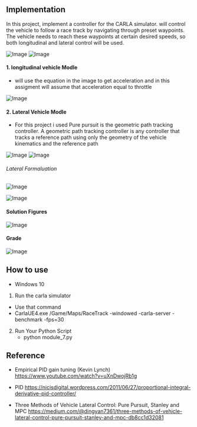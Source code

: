 ## Implementation

In this project, implement a controller for the CARLA simulator.
will control the vehicle to follow a race track by navigating through preset waypoints. 
The vehicle needs to reach these waypoints at certain desired speeds, so both longitudinal and lateral control will be used.

![Image](https://github.com/Nada8773/Self-Driving-Car/blob/master/Introduction%20to%20Self-Driving%20Cars/Week7/Image/vehicle%20track3.PNG)
![Image](https://github.com/Nada8773/Self-Driving-Car/blob/master/Introduction%20to%20Self-Driving%20Cars/Week7/Image/vehicle%20track2.PNG)


#### 1. longitudinal vehicle Modle
- will use the equation in the image to get acceleration
  and in this assigment will assume that acceleration equal to throttle
  
![Image](https://raw.githubusercontent.com/Nada8773/Self-Driving-Car/master/Introduction%20to%20Self-Driving%20Cars/Week7/Image/Longitudinal1.PNG?token=AICENQZQZ4IKTZR3NMV62FC7ELS2K)

#### 2. Lateral Vehicle Modle

- For this project i used  Pure pursuit is the geometric path tracking controller.
  A geometric path tracking controller is any controller that tracks a reference path using only 
  the geometry of the vehicle kinematics and the reference path

![Image](https://raw.githubusercontent.com/Nada8773/Self-Driving-Car/master/Introduction%20to%20Self-Driving%20Cars/Week7/Image/lateral3.PNG?token=AICENQZLZQY25LTJRKOCPCC7ELSQO)
![Image](https://raw.githubusercontent.com/Nada8773/Self-Driving-Car/master/Introduction%20to%20Self-Driving%20Cars/Week7/Image/1.PNG?token=AICENQ5H2GPLHQT6GYPRBYS7ELSIC)

###### Lateral Formaluation
![Image](https://raw.githubusercontent.com/Nada8773/Self-Driving-Car/master/Introduction%20to%20Self-Driving%20Cars/Week7/Image/lateral1.PNG?token=AICENQ62SVXU2JS3WXK3RHK7ELSXO)

![Image](https://raw.githubusercontent.com/Nada8773/Self-Driving-Car/master/Introduction%20to%20Self-Driving%20Cars/Week7/Image/lateral2.PNG?token=AICENQYKFTNSMOBFHT62BU27ELSUQ)

#### Solution Figures
![Image](https://github.com/Nada8773/Self-Driving-Car/blob/master/Introduction%20to%20Self-Driving%20Cars/Week7/Image/out1.PNG)

#### Grade
![Image](https://github.com/Nada8773/Self-Driving-Car/blob/master/Introduction%20to%20Self-Driving%20Cars/Week7/Image/out.PNG)


## How to use
- Windows 10 
1. Run the carla simulator
  - Use that command
   - CarlaUE4.exe /Game/Maps/RaceTrack -windowed -carla-server -benchmark -fps=30
2. Run Your Python Script 
   - python module_7.py

## Reference 

- Empirical PID gain tuning (Kevin Lynch)
https://www.youtube.com/watch?v=uXnDwojRb1g

- PID 
https://nicisdigital.wordpress.com/2011/06/27/proportional-integral-derivative-pid-controller/

- Three Methods of Vehicle Lateral Control: Pure Pursuit, Stanley and MPC
https://medium.com/@dingyan7361/three-methods-of-vehicle-lateral-control-pure-pursuit-stanley-and-mpc-db8cc1d32081
